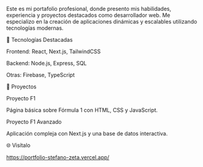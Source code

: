 

Este es mi portafolio profesional, donde presento mis habilidades, experiencia y proyectos destacados como desarrollador web. Me especializo en la creación de aplicaciones dinámicas y escalables utilizando tecnologías modernas.

🚀 Tecnologías Destacadas

Frontend: React, Next.js, TailwindCSS

Backend: Node.js, Express, SQL

Otras: Firebase, TypeScript


📂 Proyectos

Proyecto F1

Página básica sobre Fórmula 1 con HTML, CSS y JavaScript.


Proyecto F1 Avanzado

Aplicación compleja con Next.js y una base de datos interactiva.


🌐 Visítalo

https://portfolio-stefano-zeta.vercel.app/

